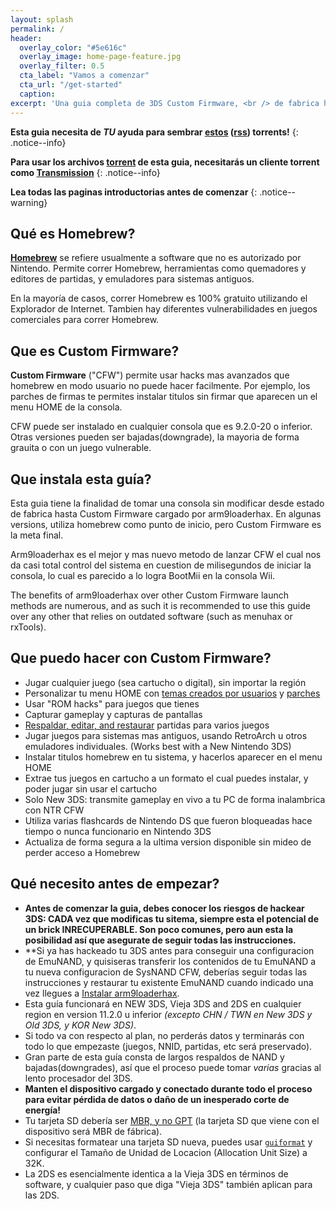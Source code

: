 ```yaml
---
layout: splash
permalink: /
header:
  overlay_color: "#5e616c"
  overlay_image: home-page-feature.jpg
  overlay_filter: 0.5
  cta_label: "Vamos a comenzar"
  cta_url: "/get-started"
  caption:
excerpt: 'Una guia completa de 3DS Custom Firmware, <br /> de fabrica hasta arm9loaderhax.<br />'
---
```


**Esta guia necesita de *TU* ayuda para sembrar [estos](https://github.com/Plailect/Guide/archive/master.zip) ([rss](https://plailect.github.io/Guide/rss.xml)) torrents!**
{: .notice--info}

**Para usar los archivos [torrent](https://en.wikipedia.org/wiki/Torrent_file) de esta guia, necesitarás un cliente torrent como [Transmission](https://sourceforge.net/projects/trqtw/files/latest/download)**
{: .notice--info}

**Lea todas las paginas introductorias antes de comenzar**
{: .notice--warning}

## Qué es Homebrew?

[**Homebrew**](https://en.wikipedia.org/wiki/List_of_homebrew_video_games) se refiere usualmente a software que no es autorizado por Nintendo. Permite correr Homebrew, herramientas como quemadores y editores de partidas, y emuladores para sistemas antiguos.

En la mayoría de casos, correr Homebrew es 100% gratuito utilizando el Explorador de Internet. Tambien hay diferentes vulnerabilidades en juegos comerciales para correr Homebrew.
 
## Que es Custom Firmware?

**Custom Firmware** ("CFW") permite usar hacks mas avanzados que homebrew en modo usuario no puede hacer facilmente. Por ejemplo, los parches de firmas te permites instalar titulos sin firmar que aparecen un el menu HOME de la consola.

CFW puede ser instalado en cualquier consola que es 9.2.0-20 o inferior. Otras versiones pueden ser bajadas(downgrade), la mayoria de forma grauita o con un juego vulnerable.

## Que instala esta guía?

Esta guia tiene la finalidad de tomar una consola sin modificar desde estado de fabrica hasta Custom Firmware cargado por arm9loaderhax. En algunas versions, utiliza homebrew como punto de inicio, pero Custom Firmware es la meta final.

Arm9loaderhax es el mejor y mas nuevo metodo de lanzar CFW el cual nos da casi total control del sistema en cuestion de milisegundos de iniciar la consola, lo cual es parecido a lo logra BootMii en la consola Wii.

The benefits of arm9loaderhax over other Custom Firmware launch methods are numerous, and as such it is recommended to use this guide over any other that relies on outdated software (such as menuhax or rxTools).

## Que puedo hacer con Custom Firmware?

+ Jugar cualquier juego (sea cartucho o digital), sin importar la región
+ Personalizar tu menu HOME con [temas creados por usuarios](https://3dsthem.es/) y [parches](https://badges.3dsthem.es/)
+ Usar "ROM hacks" para juegos que tienes
+ Capturar gameplay y capturas de pantallas
+ [Respaldar, editar, and restaurar](https://gbatemp.net/threads/release-jks-savemanager-homebrew-cia-save-manager.413143/) partidas para varios juegos
+ Jugar juegos para sistemas mas antiguos, usando RetroArch u otros emuladores individuales. (Works best with a New Nintendo 3DS)
+ Instalar titulos homebrew en tu sistema, y hacerlos aparecer en el menu HOME
+ Extrae tus juegos en cartucho a un formato el cual puedes instalar, y poder jugar sin usar el cartucho
+ Solo New 3DS: transmite gameplay en vivo a tu PC de forma inalambrica con NTR CFW
+ Utiliza varias flashcards de Nintendo DS que fueron bloqueadas hace tiempo o nunca funcionario en Nintendo 3DS
+ Actualiza de forma segura a la ultima version disponible sin mideo de perder acceso a Homebrew 

## Qué necesito antes de empezar?

+ **Antes de comenzar la guia, debes conocer los riesgos de hackear 3DS: CADA vez que modificas tu sitema, siempre esta el potencial de un brick INRECUPERABLE. Son poco comunes, pero aun esta la posibilidad así que asegurate de seguir todas las instrucciones.**
+ **Si ya has hackeado tu 3DS antes para conseguir una configuracion de EmuNAND, y quisiseras transferir los contenidos de tu EmuNAND a tu nueva configuracion de SysNAND CFW, deberías seguir todas las instrucciones y restaurar tu existente EmuNAND cuando indicado una vez llegues a [Instalar arm9loaderhax](installing-arm9loaderhax).
+ Esta guía funcionará en NEW 3DS, Vieja 3DS and 2DS en cualquier region en version 11.2.0 u inferior *(excepto CHN / TWN en New 3DS y Old 3DS, y KOR New 3DS)*.
+ Si todo va con respecto al plan, no perderás datos y terminarás con todo lo que empezaste (juegos, NNID, partidas, etc será preservado).
+ Gran parte de esta guía consta de largos respaldos de NAND y bajadas(downgrades), así que el proceso puede tomar *varias* gracias al lento procesador del 3DS.
+ **Manten el dispositivo cargado y conectado durante todo el proceso para evitar pérdida de datos o daño de un inesperado corte de energía!**
+ Tu tarjeta SD debería ser [MBR, y no GPT](http://www.howtogeek.com/245610/) (la tarjeta SD que viene con el dispositivo será MBR de fábrica).
+ Si necesitas formatear una tarjeta SD nueva, puedes usar [`guiformat`](http://www.ridgecrop.demon.co.uk/index.htm?guiformat.htm) y configurar el Tamaño de Unidad de Locacion (Allocation Unit Size) a 32K.
+ La 2DS es esencialmente identica a la Vieja 3DS en términos de software, y cualquier paso que diga "Vieja 3DS" también aplican para las 2DS.
